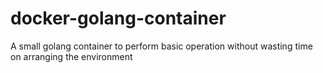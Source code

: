 # docker-golang-container
A small golang container to perform basic operation without wasting time on arranging the environment
